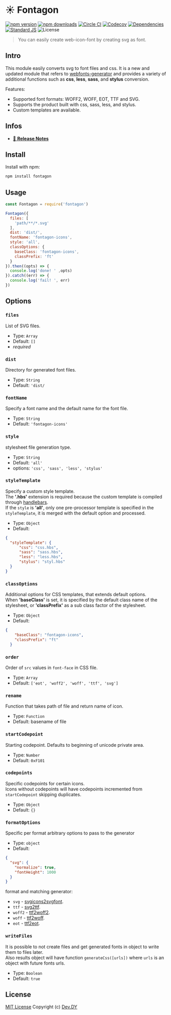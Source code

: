 # ☀ Fontagon
[![npm version][npm-version-src]][npm-version-href]
[![npm downloads][npm-downloads-src]][npm-downloads-href]
[![Circle CI][circle-ci-src]][circle-ci-href]
[![Codecov][codecov-src]][codecov-href]
[![Dependencies][david-dm-src]][david-dm-href]
[![Standard JS][standard-js-src]][standard-js-href]
![License][license-src]

> You can easily create web-icon-font by creating svg as font.

## Intro
This module easily converts svg to font files and css. 
It is a new and updated module that refers to [webfonts-generator](https://www.npmjs.com/package/webfonts-generator) and provides a variety of additional functions such as **css**, **less**, **sass**, and **stylus** conversion.


Features:
* Supported font formats: WOFF2, WOFF, EOT, TTF and SVG.
* Supports the product built with css, sass, less, and stylus.
* Custom templates are available.

## Infos
- [📖 **Release Notes**](./CHANGELOG.md)

## Install
Install with npm:

```bash
npm install fontagon
```

## Usage
```javascript
const Fontagon = require('fontagon')

Fontagon({
  files: [
    'path/**/*.svg'
  ],
  dist: 'dist/',
  fontName: 'fontagon-icons',
  style: 'all',
  classOptions: {
    baseClass: 'fontagon-icons',
    classPrefix: 'ft'
  }
}).then((opts) => {
  console.log('done! ' ,opts)
}).catch((err) => {
  console.log('fail! ', err)
})
```

## Options

### `files`
List of SVG files.

* Type: `Array`
* Default: `[]`
* *required*


### `dist`
Directory for generated font files.

* Type: `String`
* Default: `'dist/`


### `fontName`
Specify a font name and the default name for the font file.

* Type: `String`
* Default: `'fontagon-icons'`


### `style`
stylesheet file generation type.

* Type: `String`
* Default: `'all'`
* options: `'css', 'sass', 'less', 'stylus'`


### `styleTemplate`
Specify a custom style template.
<br>
The **'.hbs'** extension is required because the custom template is compiled through [handlebars](https://handlebarsjs.com/).
<br>
If the `style` is **'all'**, only one pre-processor template is specified in the `styleTemplate`, 
it is merged with the default option and processed.

* Type: `Object`
* Default: 
```json
{
  "styleTemplate": {
      "css": "css.hbs",
      "sass": "sass.hbs",
      "less": "less.hbs",
      "stylus": "styl.hbs"
  }
}
```


### `classOptions`
Additional options for CSS templates, that extends default options.
<br>
When **'baseClass'** is set, it is specified by the default class name of the stylesheet, 
or **'classPrefix'** as a sub class factor of the stylesheet.

* Type: `Object`
* Default: 
```json
{
    "baseClass": "fontagon-icons",
    "classPrefix": "ft"
  }
```


### `order`
Order of `src` values in `font-face` in CSS file.

* Type: `Array`
* Default: `['eot', 'woff2', 'woff', 'ttf', 'svg']`


### `rename`
Function that takes path of file and return name of icon.

* Type: `Function`
* Default: basename of file


### `startCodepoint`
Starting codepoint. Defaults to beginning of unicode private area.

* Type: `Number`
* Default: `0xF101`


### `codepoints`
Specific codepoints for certain icons.
<br>
Icons without codepoints will have codepoints incremented from `startCodepoint` skipping duplicates.

* Type: `Object`
* Default: `{}`


### `formatOptions`
Specific per format arbitrary options to pass to the generator

* Type: `object`
* Default:
```json
{
  "svg": {
    "normalize": true,
    "fontHeight": 1000
  }
}
```

format and matching generator:
- `svg` - [svgicons2svgfont](https://github.com/nfroidure/svgicons2svgfont).
- `ttf` - [svg2ttf](https://github.com/fontello/svg2ttf).
- `woff2` - [ttf2woff2](https://github.com/nfroidure/ttf2woff2).
- `woff` - [ttf2woff](https://github.com/fontello/ttf2woff).
- `eot` - [ttf2eot](https://github.com/fontello/ttf2eot).


### `writeFiles`
It is possible to not create files and get generated fonts in object to write them to files later.
<br>
Also results object will have function `generateCss([urls])` where `urls` is an object with future fonts urls.

* Type: `Boolean`
* Default: `true`


## License
[MIT License](./LICENSE)
Copyright (c) [Dev.DY](https://kdydesign.github.io/)

<!-- Badges -->
[npm-version-src]: https://img.shields.io/npm/v/fontagon?style=flat-square
[npm-version-href]: https://npmjs.com/package/fontagon
[npm-downloads-src]: https://img.shields.io/npm/dt/fontagon?style=flat-square
[npm-downloads-href]: https://npmjs.com/package/fontagon
[circle-ci-src]: https://img.shields.io/circleci/project/github/kdydesign/fontagon/master.svg?style=flat-square
[circle-ci-href]: https://circleci.com/gh/kdydesign/fontagon/tree/master
[codecov-src]: https://img.shields.io/codecov/c/github/kdydesign/fontagon.svg?style=flat-square
[codecov-href]: https://codecov.io/gh/kdydesign/fontagon
[david-dm-src]: https://david-dm.org/kdydesign/fontagon/status.svg?style=flat-square
[david-dm-href]: https://david-dm.org/kdydesign/fontagon
[standard-js-src]: https://img.shields.io/badge/code_style-standard-brightgreen.svg?style=flat-square
[standard-js-href]: https://standardjs.com
[license-src]: https://img.shields.io/npm/l/fontagon?style=flat-square

